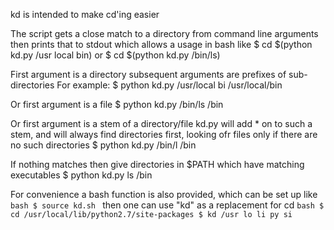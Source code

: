 kd is intended to make cd'ing easier

The script gets a close match to a directory from command line arguments then prints that to stdout
    which allows a usage in bash like
        $ cd $(python kd.py /usr local bin)
    or
        $ cd $(python kd.py /bin/ls)

First argument is a directory
    subsequent arguments are prefixes of sub-directories
    For example:
        $ python kd.py /usr/local bi
        /usr/local/bin

Or first argument is a file
    $ python kd.py /bin/ls
    /bin

Or first argument is a stem of a directory/file
    kd.py will add * on to such a stem,
    and will always find directories first,
        looking ofr files only if there are no such directories
    $ python kd.py /bin/l
    /bin

If nothing matches then give directories in $PATH which have matching executables
    $ python kd.py ls
    /bin

For convenience a bash function is also provided, which can be set up like
    ```bash
    $ source kd.sh
    ```
    then one can use "kd" as a replacement for cd
    ```bash
    $ cd /usr/local/lib/python2.7/site-packages
    $ kd /usr lo li py si
    ```
